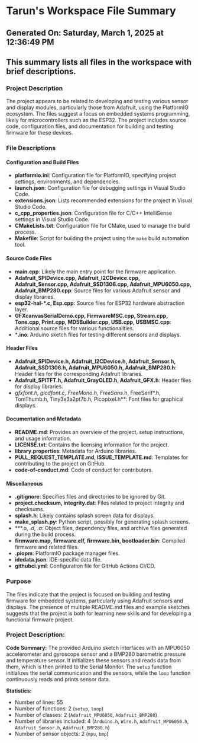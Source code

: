 # Tarun's Workspace File Summary
## Generated On: Saturday, March 1, 2025 at 12:36:49 PM
This summary lists all files in the workspace with brief descriptions.
---
### Project Description
The project appears to be related to developing and testing various sensor and display modules, particularly those from Adafruit, using the PlatformIO ecosystem. The files suggest a focus on embedded systems programming, likely for microcontrollers such as the ESP32. The project includes source code, configuration files, and documentation for building and testing firmware for these devices.

### File Descriptions

#### Configuration and Build Files
- **platformio.ini**: Configuration file for PlatformIO, specifying project settings, environments, and dependencies.
- **launch.json**: Configuration file for debugging settings in Visual Studio Code.
- **extensions.json**: Lists recommended extensions for the project in Visual Studio Code.
- **c_cpp_properties.json**: Configuration file for C/C++ IntelliSense settings in Visual Studio Code.
- **CMakeLists.txt**: Configuration file for CMake, used to manage the build process.
- **Makefile**: Script for building the project using the `make` build automation tool.

#### Source Code Files
- **main.cpp**: Likely the main entry point for the firmware application.
- **Adafruit_SPIDevice.cpp, Adafruit_I2CDevice.cpp, Adafruit_Sensor.cpp, Adafruit_SSD1306.cpp, Adafruit_MPU6050.cpp, Adafruit_BMP280.cpp**: Source files for various Adafruit sensor and display libraries.
- **esp32-hal-*.c, Esp.cpp**: Source files for ESP32 hardware abstraction layer.
- **GFXcanvasSerialDemo.cpp, FirmwareMSC.cpp, Stream.cpp, Tone.cpp, Print.cpp, MD5Builder.cpp, USB.cpp, USBMSC.cpp**: Additional source files for various functionalities.
- ***.ino**: Arduino sketch files for testing different sensors and displays.

#### Header Files
- **Adafruit_SPIDevice.h, Adafruit_I2CDevice.h, Adafruit_Sensor.h, Adafruit_SSD1306.h, Adafruit_MPU6050.h, Adafruit_BMP280.h**: Header files for the corresponding Adafruit libraries.
- **Adafruit_SPITFT.h, Adafruit_GrayOLED.h, Adafruit_GFX.h**: Header files for display libraries.
- **gfxfont.h, glcdfont.c, FreeMono*.h, FreeSans*.h, FreeSerif*.h, TomThumb.h, Tiny3x3a2pt7b.h, Picopixel.h**: Font files for graphical displays.

#### Documentation and Metadata
- **README.md**: Provides an overview of the project, setup instructions, and usage information.
- **LICENSE.txt**: Contains the licensing information for the project.
- **library.properties**: Metadata for Arduino libraries.
- **PULL_REQUEST_TEMPLATE.md, ISSUE_TEMPLATE.md**: Templates for contributing to the project on GitHub.
- **code-of-conduct.md**: Code of conduct for contributors.

#### Miscellaneous
- **.gitignore**: Specifies files and directories to be ignored by Git.
- **project.checksum, integrity.dat**: Files related to project integrity and checksums.
- **splash.h**: Likely contains splash screen data for displays.
- **make_splash.py**: Python script, possibly for generating splash screens.
- ***.o, *.d, *.a**: Object files, dependency files, and archive files generated during the build process.
- **firmware.map, firmware.elf, firmware.bin, bootloader.bin**: Compiled firmware and related files.
- **.piopm**: PlatformIO package manager files.
- **idedata.json**: IDE-specific data file.
- **githubci.yml**: Configuration file for GitHub Actions CI/CD.

### Purpose
The files indicate that the project is focused on building and testing firmware for embedded systems, particularly using Adafruit sensors and displays. The presence of multiple README.md files and example sketches suggests that the project is both for learning new skills and for developing a functional firmware project. 
### Project Description:
 **Code Summary:**
The provided Arduino sketch interfaces with an MPU6050 accelerometer and gyroscope sensor and a BMP280 barometric pressure and temperature sensor. It initializes these sensors and reads data from them, which is then printed to the Serial Monitor. The `setup` function initializes the serial communication and the sensors, while the `loop` function continuously reads and prints sensor data.

**Statistics:**
- Number of lines: 55
- Number of functions: 2 (`setup`, `loop`)
- Number of classes: 2 (`Adafruit_MPU6050`, `Adafruit_BMP280`)
- Number of libraries included: 4 (`Arduino.h`, `Wire.h`, `Adafruit_MPU6050.h`, `Adafruit_Sensor.h`, `Adafruit_BMP280.h`)
- Number of sensor objects: 2 (`mpu`, `bmp`)
